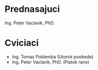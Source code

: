<h1>Prednasajuci</h1><p>Ing. Peter Vaclavik, PhD.</p><h1>Cviciaci</h1><ul><li>Ing. Tomas Poklemba (Utorok poobede)</li><li>Ing. Peter Vaclavik, PhD. (Piatok rano)</li></ul><br />